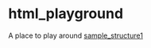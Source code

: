 # html_playground
A place to play around
[sample_structure1](https://benchangatrul284.github.io/html_playground/sample_structure1/)

